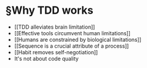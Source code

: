 # §Why TDD works
- [[TDD alleviates brain limitation]]
- [[Effective tools circumvent human limitations]]
- [[Humans are constrained by biological limitations]]
- [[Sequence is a crucial attribute of a process]]
- [[Habit removes self-negotiation]]
- It's not about code quality

<!-- #evergreen  #outline -->

<!-- {BearID:327E5848-F7E1-4353-9E8D-BA4B9BA0DB01-1543-0000D1EFEBC08F18} -->
